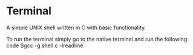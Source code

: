 # Terminal
A simple UNIX shell written in C with basic functionality.

To run the terminal simply go to the native terminal and run the following code
$gcc -g shell.c -lreadline
